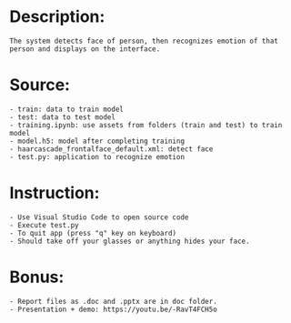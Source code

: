 # Description:
    The system detects face of person, then recognizes emotion of that person and displays on the interface.

# Source:
    - train: data to train model
    - test: data to test model
    - training.ipynb: use assets from folders (train and test) to train model
    - model.h5: model after completing training
    - haarcascade_frontalface_default.xml: detect face
    - test.py: application to recognize emotion

# Instruction:
    - Use Visual Studio Code to open source code
    - Execute test.py
    - To quit app (press "q" key on keyboard)
    - Should take off your glasses or anything hides your face.

# Bonus:
    - Report files as .doc and .pptx are in doc folder.
    - Presentation + demo: https://youtu.be/-RavT4FCH5o
